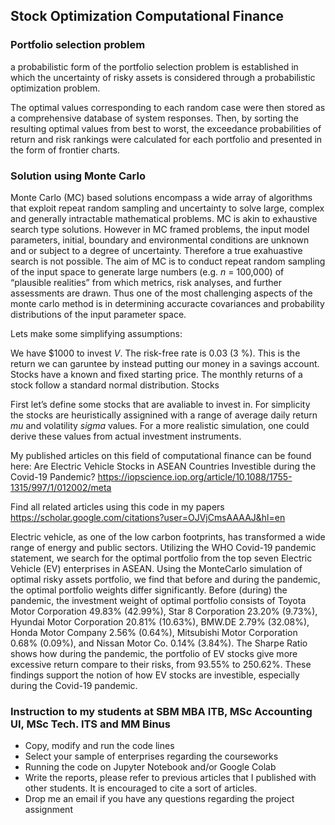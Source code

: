 ## Stock Optimization Computational Finance

### Portfolio selection problem
a probabilistic form of the portfolio selection problem is established in which the uncertainty of risky assets is considered through a probabilistic optimization problem. 

The optimal values corresponding to each random case were then stored as a comprehensive database of system responses. Then, by sorting the resulting optimal values from best to worst, the exceedance probabilities of return and risk rankings were calculated for each portfolio and presented in the form of frontier charts. 

### Solution using Monte Carlo
Monte Carlo (MC) based solutions encompass a wide array of algorithms that exploit repeat random sampling and uncertainty to solve large, complex and generally intractable mathematical problems. MC is akin to exhaustive search type solutions. However in MC framed problems, the input model parameters, initial, boundary and environmental conditions are unknown and or subject to a degree of uncertainty. Therefore a true exahuastive search is not possible. The aim of MC is to conduct repeat random sampling of the input space to generate large numbers (e.g. $n$ = 100,000) of “plausible realities” from which metrics, risk analyses, and further assessments are drawn. Thus one of the most challenging aspects of the monte carlo method is in determining accuracte covariances and probability distributions of the input parameter space.

Lets make some simplifying assumptions:

We have $1000 to invest $V$.
The risk-free rate is 0.03 (3 %). This is the return we can garuntee by instead putting our money in a savings account.
Stocks have a known and fixed starting price. The monthly returns of a stock follow a standard normal distribution.
Stocks

First let’s define some stocks that are avaliable to invest in. For simplicity the stocks are heuristically assignined with a range of average daily return $mu$ and volatility $sigma$ values. For a more realistic simulation, one could derive these values from actual investment instruments. 

My published articles on this field of computational finance can be found here:
Are Electric Vehicle Stocks in ASEAN Countries Investible during the Covid-19 Pandemic?
https://iopscience.iop.org/article/10.1088/1755-1315/997/1/012002/meta

Find all related articles using this code in my papers
https://scholar.google.com/citations?user=OJVjCmsAAAAJ&hl=en

Electric vehicle, as one of the low carbon footprints, has transformed a wide range of energy and public sectors. Utilizing the WHO Covid-19 pandemic statement, we search for the optimal portfolio from the top seven Electric Vehicle (EV) enterprises in ASEAN. Using the MonteCarlo simulation of optimal risky assets portfolio, we find that before and during the pandemic, the optimal portfolio weights differ significantly. Before (during) the pandemic, the investment weight of optimal portfolio consists of Toyota Motor Corporation 49.83% (42.99%), Star 8 Corporation 23.20% (9.73%), Hyundai Motor Corporation 20.81% (10.63%), BMW.DE 2.79% (32.08%), Honda Motor Company 2.56% (0.64%), Mitsubishi Motor Corporation 0.68% (0.09%), and Nissan Motor Co. 0.14% (3.84%). The Sharpe Ratio shows how during the pandemic, the portfolio of EV stocks give more excessive return compare to their risks, from 93.55% to 250.62%. These findings support the notion of how EV stocks are investible, especially during the Covid-19 pandemic.

### Instruction to my students at SBM MBA ITB, MSc Accounting UI, MSc Tech. ITS and MM Binus
  - Copy, modify and run the code lines
  - Select your sample of enterprises regarding the courseworks
  - Running the code on Jupyter Notebook and/or Google Colab
  - Write the reports, please refer to previous articles that I published with other students. It is encouraged to cite a sort of articles.
  - Drop me an email if you have any questions regarding the project assignment
